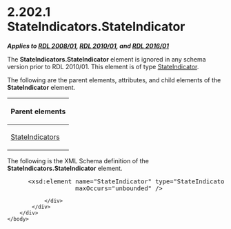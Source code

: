 <html dir="LTR" xmlns:mshelp="http://msdn.microsoft.com/mshelp" xmlns:ddue="http://ddue.schemas.microsoft.com/authoring/2003/5" xmlns:xlink="http://www.w3.org/1999/xlink" xmlns:tool="http://www.microsoft.com/tooltip">
    <head>
        <meta http-equiv="Content-Type" content="text/html; CHARSET=utf-8"></meta>
        <meta name="save" content="history"></meta>
        <title>2.202.1 StateIndicators.StateIndicator</title>
        <xml>
            <mshelp:toctitle title="2.202.1 StateIndicators.StateIndicator"></mshelp:toctitle>
            <mshelp:rltitle title="[MS-RDL]: StateIndicators.StateIndicator"></mshelp:rltitle>
            <mshelp:keyword index="A" term="c7ef52b9-bf7e-4062-a953-4ff59e42d267"></mshelp:keyword>
            <mshelp:attr name="DCSext.ContentType" value="open specification"></mshelp:attr>
            <mshelp:attr name="AssetID" value="c7ef52b9-bf7e-4062-a953-4ff59e42d267"></mshelp:attr>
            <mshelp:attr name="TopicType" value="kbRef"></mshelp:attr>
            <mshelp:attr name="DCSext.Title" value="[MS-RDL]: StateIndicators.StateIndicator" />
        </xml>
    </head>
    <body>
        <div id="header">
            <h1 class="heading">2.202.1 StateIndicators.StateIndicator</h1>
        </div>
        <div id="mainSection">
            <div id="mainBody">
                <div id="allHistory" class="saveHistory"></div>
                <div id="sectionSection0" class="section" name="collapseableSection">
                    

<p><b><i>Applies to </i></b><a href="1e855f94-4617-47e4-b89e-0856c6cb420f.htm"><b><i>RDL 2008/01</i></b></a><b><i>,
</i></b><a href="3428e690-a348-4ec7-8a6a-8efb42d2cdee.htm"><b><i>RDL 2010/01</i></b></a><b><i>,
and </i></b><a href="52ce3983-2bfc-4e72-9359-42aaf5fe4509.htm"><b><i>RDL 2016/01</i></b></a></p>

<p>The <b>StateIndicators.StateIndicator</b> element is ignored
in any schema version prior to RDL 2010/01. This element is of type <a href="a2711217-7047-4b0a-86d1-d01b5479e2cb.htm">StateIndicator</a>.</p>

<p>The following are the parent elements, attributes, and child
elements of the <b>StateIndicator</b> element.</p>

<table>
 <thead>
  <tr>
   <th>
   <p>Parent elements</p>
   </th>
  </tr>
 </thead>
 <tr>
  <td>
  <p><a href="63e2bc8c-c481-417a-bca1-2cc3d1cde2fd.htm">StateIndicators</a>
  </p>
  </td>
 </tr>
</table>

<p>The following is the XML Schema definition of the <b>StateIndicators.StateIndicator</b>
element.</p>

<dl>
<dd>
<div><pre> &lt;xsd:element name=&quot;StateIndicator&quot; type=&quot;StateIndicatorType&quot; minOccurs=&quot;1&quot; 
              maxOccurs=&quot;unbounded&quot; /&gt;
</pre></div>
</dd></dl>


                </div>
            </div>
        </div>
    </body>
</html>